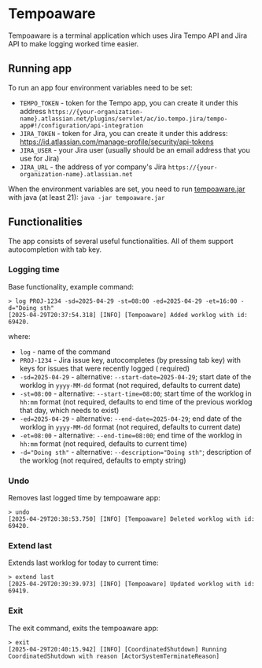 # Tempoaware

Tempoaware is a terminal application which uses Jira Tempo API and Jira API to make logging worked time easier.

## Running app

To run an app four environment variables need to be set:

- `TEMPO_TOKEN` - token for the Tempo app, you can create it under this address
  `https://{your-organization-name}.atlassian.net/plugins/servlet/ac/io.tempo.jira/tempo-app#!/configuration/api-integration`
- `JIRA_TOKEN` - token for Jira, you can create it under this
  address: https://id.atlassian.com/manage-profile/security/api-tokens
- `JIRA_USER` - your Jira user (usually should be an email address that you use for Jira)
- `JIRA_URL` - the address of yor company's Jira `https://{your-organization-name}.atlassian.net`

When the environment variables are set, you need to run [tempoaware.jar](tempoaware.jar) with java (at least 21):
`java -jar tempoaware.jar`

## Functionalities

The app consists of several useful functionalities. All of them support autocompletion with tab key.

### Logging time

Base functionality, example command:

```
> log PROJ-1234 -sd=2025-04-29 -st=08:00 -ed=2025-04-29 -et=16:00 -d="Doing sth"
[2025-04-29T20:37:54.318] [INFO] [Tempoaware] Added worklog with id: 69420.
```

where:
- `log` - name of the command
- `PROJ-1234` - Jira issue key, autocompletes (by pressing tab key) with keys for issues that were recently logged (
required)
- `-sd=2025-04-29` - alternative: `--start-date=2025-04-29`; start date of the worklog in `yyyy-MM-dd` format (not
required, defaults to current date)
- `-st=08:00` - alternative: `--start-time=08:00`; start time of the worklog in `hh:mm` format (not required, defaults to
end time of the previous worklog that day, which needs to exist)
- `-ed=2025-04-29` - alternative: `--end-date=2025-04-29`; end date of the worklog in `yyyy-MM-dd` format (not required,
defaults to current date)
- `-et=08:00` - alternative: `--end-time=08:00`; end time of the worklog in `hh:mm` format (not required, defaults to
current time)
- `-d="Doing sth"` - alternative: `--description="Doing sth"`; description of the worklog (not required, defaults to
empty string)

### Undo

Removes last logged time by tempoaware app:

```
> undo
[2025-04-29T20:38:53.750] [INFO] [Tempoaware] Deleted worklog with id: 69420.
```

### Extend last

Extends last worklog for today to current time:

```
> extend last
[2025-04-29T20:39:39.973] [INFO] [Tempoaware] Updated worklog with id: 69419.
```

### Exit

The exit command, exits the tempoaware app:

```
> exit
[2025-04-29T20:40:15.942] [INFO] [CoordinatedShutdown] Running CoordinatedShutdown with reason [ActorSystemTerminateReason]
```
